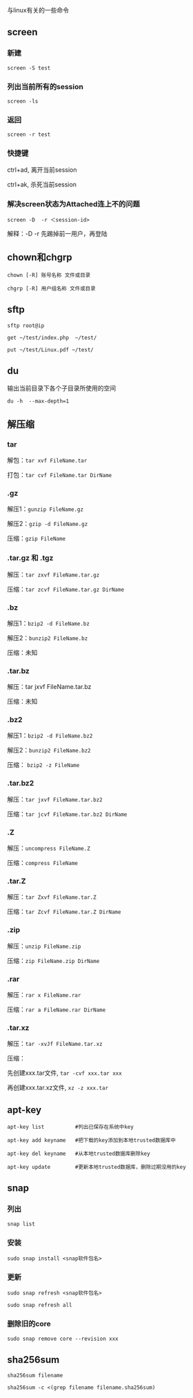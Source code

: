 与linux有关的一些命令

## screen

### 新建

`screen -S test`

### 列出当前所有的session

`screen -ls`

### 返回

`screen -r test`

### 快捷键

ctrl+ad, 离开当前session

ctrl+ak, 杀死当前session

### 解决screen状态为Attached连上不的问题

`screen -D  -r ＜session-id>`

解释：-D -r 先踢掉前一用户，再登陆

## chown和chgrp

`chown [-R] 账号名称 文件或目录`

`chgrp [-R] 用户组名称 文件或目录`

## sftp

`sftp root@ip`

`get ~/test/index.php  ~/test/`

`put ~/test/Linux.pdf ~/test/`

## du

输出当前目录下各个子目录所使用的空间

`du -h  --max-depth=1`

## 解压缩

### tar

解包：`tar xvf FileName.tar`

打包：`tar cvf FileName.tar DirName`

### .gz

解压1：`gunzip FileName.gz`

解压2：`gzip -d FileName.gz`

压缩：`gzip FileName`

### .tar.gz 和 .tgz

解压：`tar zxvf FileName.tar.gz`

压缩：`tar zcvf FileName.tar.gz DirName`

### .bz

解压1：`bzip2 -d FileName.bz`

解压2：`bunzip2 FileName.bz`

压缩：未知

### .tar.bz

解压：tar jxvf FileName.tar.bz

压缩：未知

### .bz2

解压1：`bzip2 -d FileName.bz2`

解压2：`bunzip2 FileName.bz2`

压缩： `bzip2 -z FileName`

### .tar.bz2

解压：`tar jxvf FileName.tar.bz2`

压缩：`tar jcvf FileName.tar.bz2 DirName`

### .Z

解压：`uncompress FileName.Z`

压缩：`compress FileName`

### .tar.Z

解压：`tar Zxvf FileName.tar.Z`

压缩：`tar Zcvf FileName.tar.Z DirName`

### .zip

解压：`unzip FileName.zip`

压缩：`zip FileName.zip DirName`

### .rar

解压：`rar x FileName.rar`

压缩：`rar a FileName.rar DirName`

### .tar.xz

解压：`tar -xvJf FileName.tar.xz`

压缩：

先创建xxx.tar文件, `tar -cvf xxx.tar xxx`

再创建xxx.tar.xz文件, `xz -z xxx.tar`

## apt-key

`apt-key list          #列出已保存在系统中key`

`apt-key add keyname   #把下载的key添加到本地trusted数据库中`

`apt-key del keyname   #从本地trusted数据库删除key`

`apt-key update        #更新本地trusted数据库，删除过期没用的key`

## snap

### 列出

`snap list`

### 安装

`sudo snap install <snap软件包名>`

### 更新

`sudo snap refresh <snap软件包名>`

`sudo snap refresh all`

### 删除旧的core

`sudo snap remove core --revision xxx`

## sha256sum

`sha256sum filename`

`sha256sum -c <(grep filename filename.sha256sum)`




















